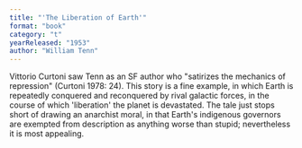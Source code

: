 ```yaml
---
title: "'The Liberation of Earth'"
format: "book"
category: "t"
yearReleased: "1953"
author: "William Tenn"
---
```

Vittorio Curtoni saw Tenn as an SF author who "satirizes the mechanics of repression" (Curtoni 1978: 24). This story is a fine example, in which Earth is repeatedly conquered and reconquered by rival galactic forces, in the course of which 'liberation' the planet is devastated. The tale just stops short of drawing an anarchist moral, in that Earth's indigenous governors are exempted from description as anything worse than stupid; nevertheless it is most appealing.
